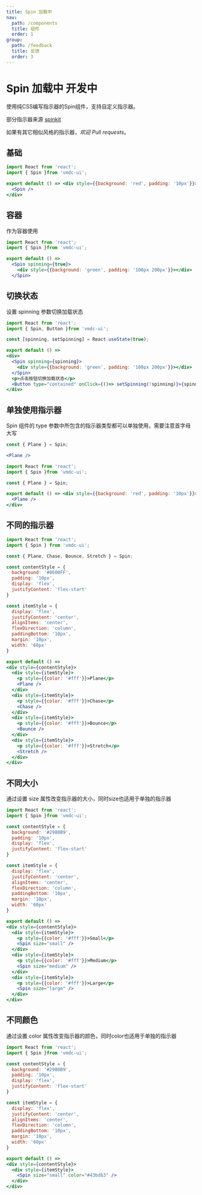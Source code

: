 ```yaml
---
title: Spin 加载中
nav:
  path: /components
  title: 组件
  order: 1
group:
  path: /feedback
  title: 反馈
  order: 3
---
```


# Spin 加载中 <Badge type="warning">开发中</Badge>

使用纯CSS编写指示器的Spin组件，支持自定义指示器。

部分指示器来源 [spinkit](https://tobiasahlin.com/spinkit/)

如果有其它相似风格的指示器，*欢迎 Pull requests*。

## 基础

```jsx
import React from 'react';
import { Spin }from 'vmdc-ui';

export default () => <div style={{background: 'red', padding: '10px'}}>
  <Spin />
</div>
```

## 容器

作为容器使用

```jsx
import React from 'react';
import { Spin }from 'vmdc-ui';

export default () =>
  <Spin spinning={true}>
    <div style={{background: 'green', padding: '100px 200px'}}></div>
  </Spin>
```

## 切换状态

设置 spinning 参数切换加载状态

```jsx
import React from 'react';
import { Spin, Button }from 'vmdc-ui';

const [spinning, setSpinning] = React.useState(true);

export default () =>
<div>
  <Spin spinning={spinning}>
    <div style={{background: 'green', padding: '100px 200px'}}></div>
  </Spin>
  <p>点击按钮切换加载状态</p>
  <Button type="contained" onClick={()=> setSpinning(!spinning)}>{spinning ? '加载中' : '加载完成'}</Button>
</div>
```

## 单独使用指示器

<Alert type="info">
  Spin 组件的 type 参数中所包含的指示器类型都可以单独使用，需要注意首字母大写
</Alert>

```jsx | pure
const { Plane } = Spin;

<Plane />
```

```jsx
import React from 'react';
import { Spin }from 'vmdc-ui';

const { Plane } = Spin;

export default () => <div style={{background: 'red', padding: '10px'}}>
  <Plane />
</div>
```

## 不同的指示器

```jsx
import React from 'react';
import { Spin } from 'vmdc-ui';

const { Plane, Chase, Bounce, Stretch } = Spin;

const contentStyle = {
  background: '#8600FF',
  padding: '10px',
  display: 'flex',
  justifyContent: 'flex-start'
}

const itemStyle = {
  display: 'flex',
  justifyContent: 'center',
  alignItems: 'center',
  flexDirection: 'column',
  paddingBottom: '10px',
  margin: '10px',
  width: '60px'
}

export default () =>
<div style={contentStyle}>
  <div style={itemStyle}>
    <p style={{color: '#fff'}}>Plane</p>
    <Plane />
  </div>
  <div style={itemStyle}>
    <p style={{color: '#fff'}}>Chase</p>
    <Chase />
  </div>
  <div style={itemStyle}>
    <p style={{color: '#fff'}}>Bounce</p>
    <Bounce />
  </div>
  <div style={itemStyle}>
    <p style={{color: '#fff'}}>Stretch</p>
    <Stretch />
  </div>
</div>
```

## 不同大小

<Alert type="info">
  通过设置 size 属性改变指示器的大小，同时size也适用于单独的指示器
</Alert>

```jsx
import React from 'react';
import { Spin }from 'vmdc-ui';

const contentStyle = {
  background: '#2980B9',
  padding: '10px',
  display: 'flex',
  justifyContent: 'flex-start'
}

const itemStyle = {
  display: 'flex',
  justifyContent: 'center',
  alignItems: 'center',
  flexDirection: 'column',
  paddingBottom: '10px',
  margin: '10px',
  width: '60px'
}

export default () =>
<div style={contentStyle}>
  <div style={itemStyle}>
    <p style={{color: '#fff'}}>Small</p>
    <Spin size="small" />
  </div>
  <div style={itemStyle}>
    <p style={{color: '#fff'}}>Medium</p>
    <Spin size="medium" />
  </div>
  <div style={itemStyle}>
    <p style={{color: '#fff'}}>Large</p>
    <Spin size="large" />
  </div>
</div>
```

## 不同颜色

<Alert type="info">
  通过设置 color 属性改变指示器的颜色，同时color也适用于单独的指示器
</Alert>

```jsx
import React from 'react';
import { Spin }from 'vmdc-ui';

const contentStyle = {
  background: '#2980B9',
  padding: '10px',
  display: 'flex',
  justifyContent: 'flex-start'
}

const itemStyle = {
  display: 'flex',
  justifyContent: 'center',
  alignItems: 'center',
  flexDirection: 'column',
  paddingBottom: '10px',
  margin: '10px',
  width: '60px'
}

export default () =>
<div style={contentStyle}>
  <div style={itemStyle}>
    <Spin size="small" color="#43bdb3" />
  </div>
</div>
```

<API src="./Spin.tsx" />